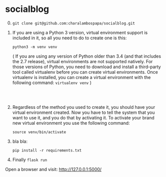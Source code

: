 # socialblog

0. `git clone git@github.com:charalambospapa/socialblog.git`

1. If you are using a Python 3 version, virtual environment support is included in it, so all you need to do to create one is this:

    `python3 -m venv venv`


    ( If you are using any version of Python older than 3.4 (and that includes the 2.7 release), virtual environments are not supported natively. For those versions of Python, you need to download and install a third-party tool called virtualenv before you can create virtual environments. Once virtualenv is installed, you can create a virtual environment with the following command:  `virtualenv venv` )
    
\
&nbsp;

2. Regardless of the method you used to create it, you should have your virtual environment created. Now you have to tell the system that you want to use it, and you do that by activating it. To activate your brand new virtual environment you use the following command:

    `source venv/bin/activate`

3. bla bla:

    `pip install -r requirements.txt`

4. Finally 
    `flask run`

Open a browser and visit: http://127.0.0.1:5000/
